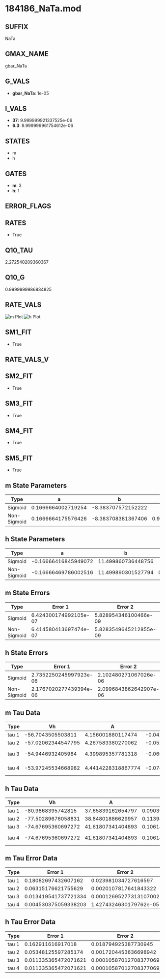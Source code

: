 # 184186_NaTa.mod

## SUFFIX

NaTa

## GMAX_NAME

gbar_NaTa

## G_VALS

- **gbar_NaTa**: 1e-05

## I_VALS

- **37**: 9.999999921337525e-06
- **6.3**: 9.999999961754612e-06

## STATES

- m
- h

## GATES

- **m**: 3
- **h**: 1

## ERROR_FLAGS


## RATES

- True

## Q10_TAU

2.272540209360367

## Q10_G

0.9999999986834825

## RATE_VALS

![m Plot](/Users/pbozelos/Dropbox/icg-Chai-Panos/supermodels/output_markdown_files/Na/184186_NaTa.mod/images/m.png)
![h Plot](/Users/pbozelos/Dropbox/icg-Chai-Panos/supermodels/output_markdown_files/Na/184186_NaTa.mod/images/h.png)

## SM1_FIT

- True

## RATE_VALS_V

## SM2_FIT

- True

## SM3_FIT

- True

## SM4_FIT

- True

## SM5_FIT

- True

## m State Parameters

| Type | a | b | c | d |
| --- | --- | --- | --- | --- |
| Sigmoid | 0.1666664002719254 | -8.383707572152222 |
| Non-Sigmoid | 0.1666664175576426 | -8.383708381367406 | 0.9999999545798989 | 3.3321340146269395e-08 |

## h State Parameters

| Type | a | b | c | d |
| --- | --- | --- | --- | --- |
| Sigmoid | -0.16666416845949072 | 11.499860736448756 |
| Non-Sigmoid | -0.16666469786002516 | 11.499890301527794 | 0.9999975530161148 | -1.0185273855183885e-07 |

## m State Errors

| Type | Error 1 | Error 2 | Error 3 |
| --- | --- | --- | --- |
| Sigmoid | 6.424300174992105e-07 | 5.828954346100466e-09 | 3.227213446143984e-07 |
| Non-Sigmoid | 6.414580413697474e-07 | 5.8283549645212855e-09 | 3.2223307751154044e-07 |

## h State Errors

| Type | Error 1 | Error 2 | Error 3 |
| --- | --- | --- | --- |
| Sigmoid | 2.7352250245997923e-06 | 2.102480271067026e-06 | 2.416595027371976e-06 |
| Non-Sigmoid | 2.1767020277439394e-06 | 2.0996843862642907e-06 | 1.9231351164923457e-06 |

## m Tau Data

| Type | Vh | A | b1 | b2 | c1 | c2 | d1 | d2 | e1 | e2 |
| --- | --- | --- | --- | --- | --- | --- | --- | --- | --- | --- |
| tau 1 | -56.7043505503811 | 4.156001880117474 | -0.04221428513663029 | -0.05988332241417036 |
| tau 2 | -57.02062344547795 | 4.267583380270062 | -0.05286758981241312 | 0.00022092086753071325 | -0.08678811178900162 | -0.0010488393866120481 |
| tau 3 | -54.9446932405984 | 4.399895357781318 | -0.06684943977299064 | 0.0005664431147624528 | -1.8265983519074226e-06 | -0.09561388024850863 | -0.0019893191937975785 | -1.8512358380509264e-05 |
| tau 4 | -53.97245534668982 | 4.4414228318867774 | -0.0740474422361079 | 0.0008288379652469661 | -4.9096078001305395e-06 | 1.1208770970303372e-08 | -0.09644717962811813 | -0.0023366616682720777 | -3.749408078266736e-05 | -2.656304279699821e-07 |

## h Tau Data

| Type | Vh | A | b1 | b2 | c1 | c2 | d1 | d2 | e1 | e2 |
| --- | --- | --- | --- | --- | --- | --- | --- | --- | --- | --- |
| tau 1 | -80.9868395742815 | 37.65839162654797 | 0.09039685605218636 | 0.03144019310459137 |
| tau 2 | -77.50289676058831 | 38.84801886629957 | 0.11398997522126554 | 0.0023275121187729697 | 0.043213835611293716 | -0.00015649425080833254 |
| tau 3 | -74.67695360697272 | 41.61807341404893 | 0.10614563727561911 | 0.00274632782240651 | 3.82956542201596e-05 | 0.05669849994064494 | -0.00042075448712274163 | 1.1979104472594687e-06 |
| tau 4 | -74.67695360697272 | 41.61807341404893 | 0.10614563727561911 | 0.00274632782240651 | 3.82956542201596e-05 | 0.0 | 0.05669849994064494 | -0.00042075448712274163 | 1.1979104472594687e-06 | 0.0 |

## m Tau Error Data

| Type | Error 1 | Error 2 | Error 3 |
| --- | --- | --- | --- |
| tau 1 | 0.18082697432607162 | 0.023981034727616597 | 0.0957476716297417 |
| tau 2 | 0.06315176621755629 | 0.0020107817641843322 | 0.0334387864264839 |
| tau 3 | 0.013419541737721334 | 0.00012695277313107002 | 0.0071056316709033175 |
| tau 4 | 0.004530375059338203 | 1.4274324630179762e-05 | 0.0023988283006875738 |

## h Tau Error Data

| Type | Error 1 | Error 2 | Error 3 |
| --- | --- | --- | --- |
| tau 1 | 0.162911616917018 | 0.018794925387730945 | 0.09459015377630212 |
| tau 2 | 0.05348125597285174 | 0.0017204453636698942 | 0.031052421689477274 |
| tau 3 | 0.011335365472071621 | 0.00010587012708377069 | 0.006581568481147615 |
| tau 4 | 0.011335365472071621 | 0.00010587012708377069 | 0.006581568481147615 |

